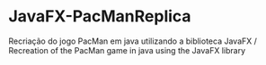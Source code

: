 # JavaFX-PacManReplica
Recriação do jogo PacMan em java utilizando a biblioteca JavaFX / Recreation of the PacMan game in java using the JavaFX library 
